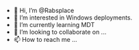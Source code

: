 - 👋 Hi, I’m @Rabsplace
- 👀 I’m interested in Windows deployments.
- 🌱 I’m currently learning MDT
- 💞️ I’m looking to collaborate on ...
- 📫 How to reach me ...

<!---
Rabsplace/Rabsplace is a ✨ special ✨ repository because its `README.md` (this file) appears on your GitHub profile.
You can click the Preview link to take a look at your changes.
--->
